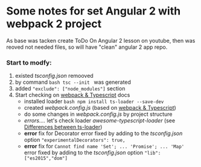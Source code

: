 # Some notes for set Angular 2 with webpack 2 project

As base was tacken create ToDo On Angular 2 lesson on youtube, then was reoved not needed files, so will have "clean" angular 2 app repo.

### Start to modfy:

1. existed _tsconfig.json_ remooved
2. by command ```bash tsc --init ``` was generated
3. added ```"exclude": ["node_modules"]``` section
4. Start checking on [webpack & Typescript](https://webpack.js.org/guides/webpack-and-typescript/) docs
    * installed loader ```bash npm install ts-loader --save-dev ```
    * created _webpack.config.js_ (based on [webpack & Typescript](https://webpack.js.org/guides/webpack-and-typescript/))
    * do some changes in _webpack.config.js_ by project structure
    * _errors...._ let's check loader _awesome-typescript-loader_ (see [Differences between ts-loader](https://github.com/s-panferov/awesome-typescript-loader#differences-between-ts-loader))
    * __error__ fix for Decorator error fixed by adding to the _tsconfig.json_ option ```"experimentalDecorators": true,```
    * __error__ fix for ```Cannot find name 'Set'; ... 'Promise'; ... 'Map'``` error fixed by adding to the _tsconfig.json_ option ```"lib": ["es2015","dom"]```
 
